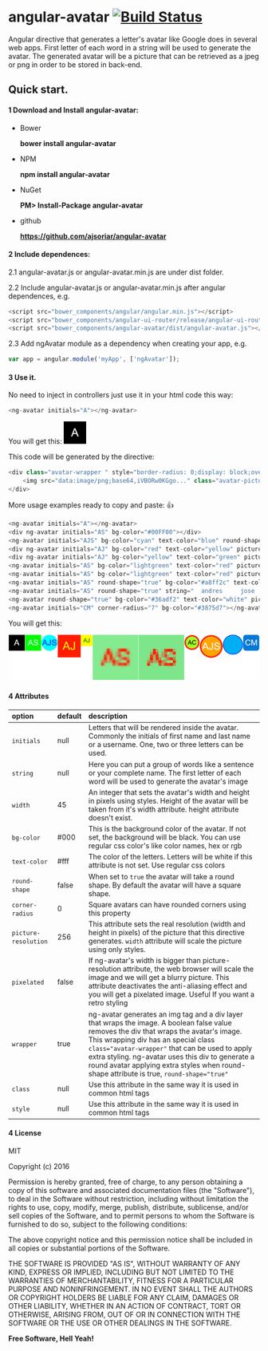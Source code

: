 # angular-avatar [![Build Status](https://travis-ci.org/ajsoriar/angular-avatar.svg?branch=master)](https://travis-ci.org/ajsoriar/angular-avatar)
Angular directive that generates a letter's avatar like Google does in several web apps. First letter of each word in a string will be used to generate the avatar. The generated avatar will be a picture that can be retrieved as a jpeg or png in order to be stored in back-end.

## Quick start. 

#### 1 Download and Install angular-avatar:

* Bower

	**bower install angular-avatar**

* NPM

	**npm install angular-avatar**

* NuGet

	**PM> Install-Package angular-avatar**

* github

	**https://github.com/ajsoriar/angular-avatar**


#### 2 Include dependences: 
2.1 angular-avatar.js or angular-avatar.min.js are under dist folder.

2.2 Include angular-avatar.js or angular-avatar.min.js after angular dependences, e.g.
```javascript
<script src="bower_components/angular/angular.min.js"></script>
<script src="bower_components/angular-ui-router/release/angular-ui-router.min.js"></script>
<script src="bower_components/angular-avatar/dist/angular-avatar.js"></script>
```

2.3 Add ngAvatar module as a dependency when creating your app, e.g.

```javascript
var app = angular.module('myApp', ['ngAvatar']);
```

#### 3 Use it. 
No need to inject in controllers just use it in your html code this way:
```javascript
<ng-avatar initials="A"></ng-avatar>
```
You will get this:
![Alt text](./demo/angular-avatar-basic-example.png?raw=true "Basic example")

This code will be generated by the directive:
```javascript
<div class="avatar-wrapper " style="border-radius: 0;display: block;overflow: hidden;width: 45px;height: 45px;">
	<img src="data:image/png;base64,iVBORw0KGgo..." class="avatar-picture" style="vertical-align: top;" height="" width="100%">
</div>
```

More usage examples ready to copy and paste: :+1:
```javascript
<ng-avatar initials="A"></ng-avatar>
<div ng-avatar initials="AS" bg-color="#00FF00"></div>
<ng-avatar initials="AJS" bg-color="cyan" text-color="blue" round-shape="true" ></ng-avatar>
<div ng-avatar initials="AJ" bg-color="red" text-color="yellow" picture-resolution="512" width="64"></div>
<div ng-avatar initials="AJ" bg-color="yellow" text-color="green" picture-resolution="1024" width="32"></div>
<ng-avatar initials="AS" bg-color="lightgreen" text-color="red" picture-resolution="16" width="128" pixelated="false" ></ng-avatar>
<ng-avatar initials="AS" bg-color="lightgreen" text-color="red" picture-resolution="16" width="128" pixelated="true" ></ng-avatar>
<ng-avatar initials="AS" round-shape="true" bg-color="#a8ff2c" text-color="black" picture-resolution="512" width="42" pixelated="false" class="adres-css" style="border:4px solid red" ></ng-avatar>
<ng-avatar initials="AS" round-shape="true" string="  andres     jose   soria " bg-color="orange" text-color="#FFF" picture-resolution="256" width="64" pixelated="false" class="adres-css" style="border:4px solid red" ></ng-avatar>
<ng-avatar round-shape="true" bg-color="#36adf2" text-color="white" picture-resolution="256" width="56" pixelated="false" class="adres-css" style="border:2px solid blue" ></ng-avatar>
<ng-avatar initials="CM" corner-radius="7" bg-color="#3875d7"></ng-avatar>
```
You will get this:

![Alt text](./demo/angular-avatar-examples.png?raw=true "More examples")

#### 4 Attributes

| option               | default | description           |
| :------------------- | :----- | :--------------------- |
| `initials`           | null  | Letters that will be rendered inside the avatar. Commonly the initials of first name and last name or a username. One, two or three letters can be used. |
| `string`             | null  | Here you can put a group of words like a sentence or your complete name. The first letter of each word will be used to generate the avatar's image |
| `width`              | 45    | An integer that sets the avatar's width and height in pixels using styles. Height of the avatar will be taken from it's width attribute. height attribute doesn't exist. | integer |
| `bg-color`           | #000  | This is the background color of the avatar. If not set, the background will be black. You can use regular css color's like color names, hex or rgb |
| `text-color`         | #fff  | The color of the letters. Letters will be white if this attribute is not set. Use regular css colors |
| `round-shape`        | false | When set to `true` the avatar will take a round shape. By default the avatar will have a square shape. |
| `corner-radius`      | 0     | Square avatars can have rounded corners using this property |
| `picture-resolution` | 256   | This attribute sets the real resolution (width and height in pixels) of the picture that this directive generates. `width` attribute will scale the picture using only styles. | 
| `pixelated`          | false | If ng-avatar's width is bigger than picture-resolution attribute, the web browser will scale the image and we will get a blurry picture. This attribute deactivates the anti-aliasing effect and you will get a pixelated image. Useful If you want a retro styling |
| `wrapper`            | true  | ng-avatar generates an img tag and a div layer that wraps the image. A boolean false value removes the div that wraps the avatar's image. This wrapping div has an special class `class="avatar-wrapper"` that can be used to apply extra styling. ng-avatar uses this div to generate a round avatar applying extra styles when round-shape attribute is true, `round-shape="true"` |
| `class`              | null  | Use this attribute in the same way it is used in common html tags |
| `style`              | null  | Use this attribute in the same way it is used in common html tags |

#### 4 License

MIT

Copyright (c) 2016 

Permission is hereby granted, free of charge, to any person obtaining a copy
of this software and associated documentation files (the "Software"), to deal
in the Software without restriction, including without limitation the rights
to use, copy, modify, merge, publish, distribute, sublicense, and/or sell
copies of the Software, and to permit persons to whom the Software is
furnished to do so, subject to the following conditions:

The above copyright notice and this permission notice shall be included in all
copies or substantial portions of the Software.

THE SOFTWARE IS PROVIDED "AS IS", WITHOUT WARRANTY OF ANY KIND, EXPRESS OR
IMPLIED, INCLUDING BUT NOT LIMITED TO THE WARRANTIES OF MERCHANTABILITY,
FITNESS FOR A PARTICULAR PURPOSE AND NONINFRINGEMENT. IN NO EVENT SHALL THE
AUTHORS OR COPYRIGHT HOLDERS BE LIABLE FOR ANY CLAIM, DAMAGES OR OTHER
LIABILITY, WHETHER IN AN ACTION OF CONTRACT, TORT OR OTHERWISE, ARISING FROM,
OUT OF OR IN CONNECTION WITH THE SOFTWARE OR THE USE OR OTHER DEALINGS IN THE
SOFTWARE.

**Free Software, Hell Yeah!**